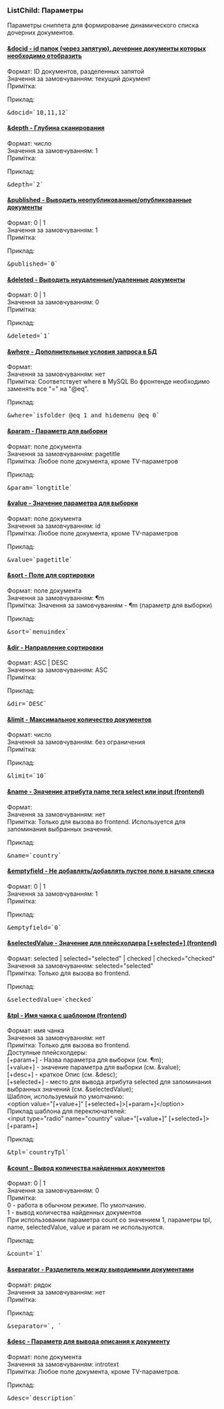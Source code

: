 
<meta http-equiv="Content-Type" content="text/html; charset=utf-8">
<h3>ListChild: Параметры </h3> 
Параметры cниппетa для формирование динамического списка дочерних документов.	
<br>
<div class="panel-group accordion">
<div class="panel panel-default">
<div class="panel-heading">
<h4 class="panel-title"><a id="798"></a><a class="accordion-toggle collapsed" data-toggle="collapse" data-parent="#accordion" href="#collapse798"><span class="text-bold">&docid</span> - id папок (через запятую), дочерние документы которых необходимо отобразить</a></h4>
</div>
<div id="collapse798" class="panel-collapse collapse">
<div class="panel-body">
<span class="text-bold">Формат:</span> ID документов, разделенных запятой<br>
<span class="text-bold">Значення за замовчуванням:</span> текущий документ<br>
<span class="text-bold">Примітка:</span> <br>
<p><span class="text-bold">Приклад:</span></p>
<pre class="brush: html;">&docid=`10,11,12`</pre>
</div>
</div>
</div>

<div class="panel panel-default">
<div class="panel-heading">
<h4 class="panel-title"><a id="799"></a><a class="accordion-toggle collapsed" data-toggle="collapse" data-parent="#accordion" href="#collapse799"><span class="text-bold">&depth</span> - Глубина сканирования</a></h4>
</div>
<div id="collapse799" class="panel-collapse collapse">
<div class="panel-body">
<span class="text-bold">Формат:</span> число<br>
<span class="text-bold">Значення за замовчуванням:</span> 1<br>
<span class="text-bold">Примітка:</span> <br>
<p><span class="text-bold">Приклад:</span></p>
<pre class="brush: html;">&depth=`2`</pre>
</div>
</div>
</div>

<div class="panel panel-default">
<div class="panel-heading">
<h4 class="panel-title"><a id="800"></a><a class="accordion-toggle collapsed" data-toggle="collapse" data-parent="#accordion" href="#collapse800"><span class="text-bold">&published</span> - Выводить неопубликованные/опубликованные документы</a></h4>
</div>
<div id="collapse800" class="panel-collapse collapse">
<div class="panel-body">
<span class="text-bold">Формат:</span> 0 | 1<br>
<span class="text-bold">Значення за замовчуванням:</span> 1<br>
<span class="text-bold">Примітка:</span> <br>
<p><span class="text-bold">Приклад:</span></p>
<pre class="brush: html;">&published=`0`</pre>
</div>
</div>
</div>

<div class="panel panel-default">
<div class="panel-heading">
<h4 class="panel-title"><a id="801"></a><a class="accordion-toggle collapsed" data-toggle="collapse" data-parent="#accordion" href="#collapse801"><span class="text-bold">&deleted</span> - Выводить неудаленные/удаленные документы</a></h4>
</div>
<div id="collapse801" class="panel-collapse collapse">
<div class="panel-body">
<span class="text-bold">Формат:</span> 0 | 1<br>
<span class="text-bold">Значення за замовчуванням:</span> 0<br>
<span class="text-bold">Примітка:</span> <br>
<p><span class="text-bold">Приклад:</span></p>
<pre class="brush: html;">&deleted=`1`</pre>
</div>
</div>
</div>

<div class="panel panel-default">
<div class="panel-heading">
<h4 class="panel-title"><a id="802"></a><a class="accordion-toggle collapsed" data-toggle="collapse" data-parent="#accordion" href="#collapse802"><span class="text-bold">&where</span> - Дополнительные условия запроса в БД</a></h4>
</div>
<div id="collapse802" class="panel-collapse collapse">
<div class="panel-body">
<span class="text-bold">Формат:</span> <br>
<span class="text-bold">Значення за замовчуванням:</span> нет<br>
<span class="text-bold">Примітка:</span> Соответствует where в MySQL <span class="alert alert-error">Во фронтенде необходимо заменять все "=" на "@eq".</span><br>
<p><span class="text-bold">Приклад:</span></p>
<pre class="brush: html;">&where=`isfolder @eq 1 and hidemenu @eq 0`</pre>
</div>
</div>
</div>

<div class="panel panel-default">
<div class="panel-heading">
<h4 class="panel-title"><a id="803"></a><a class="accordion-toggle collapsed" data-toggle="collapse" data-parent="#accordion" href="#collapse803"><span class="text-bold">&amp;param</span> - Параметр для выборки</a></h4>
</div>
<div id="collapse803" class="panel-collapse collapse">
<div class="panel-body">
<span class="text-bold">Формат:</span> поле документа<br>
<span class="text-bold">Значення за замовчуванням:</span> pagetitle<br>
<span class="text-bold">Примітка:</span> Любое поле документа, кроме TV-параметров<br>
<p><span class="text-bold">Приклад:</span></p>
<pre class="brush: html;">&amp;param=`longtitle`</pre>
</div>
</div>
</div>

<div class="panel panel-default">
<div class="panel-heading">
<h4 class="panel-title"><a id="804"></a><a class="accordion-toggle collapsed" data-toggle="collapse" data-parent="#accordion" href="#collapse804"><span class="text-bold">&value</span> - Значение параметра для выборки</a></h4>
</div>
<div id="collapse804" class="panel-collapse collapse">
<div class="panel-body">
<span class="text-bold">Формат:</span> поле документа<br>
<span class="text-bold">Значення за замовчуванням:</span> id<br>
<span class="text-bold">Примітка:</span> Любое поле документа, кроме TV-параметров<br>
<p><span class="text-bold">Приклад:</span></p>
<pre class="brush: html;">&value=`pagetitle`</pre>
</div>
</div>
</div>

<div class="panel panel-default">
<div class="panel-heading">
<h4 class="panel-title"><a id="805"></a><a class="accordion-toggle collapsed" data-toggle="collapse" data-parent="#accordion" href="#collapse805"><span class="text-bold">&sort</span> - Поле для сортировки</a></h4>
</div>
<div id="collapse805" class="panel-collapse collapse">
<div class="panel-body">
<span class="text-bold">Формат:</span> поле документа<br>
<span class="text-bold">Значення за замовчуванням:</span> &param<br>
<span class="text-bold">Примітка:</span> Значення за замовчуванням - &param (параметр для выборки)<br>
<p><span class="text-bold">Приклад:</span></p>
<pre class="brush: html;">&sort=`menuindex`</pre>
</div>
</div>
</div>

<div class="panel panel-default">
<div class="panel-heading">
<h4 class="panel-title"><a id="806"></a><a class="accordion-toggle collapsed" data-toggle="collapse" data-parent="#accordion" href="#collapse806"><span class="text-bold">&dir</span> - Направление сортировки</a></h4>
</div>
<div id="collapse806" class="panel-collapse collapse">
<div class="panel-body">
<span class="text-bold">Формат:</span> ASC | DESC<br>
<span class="text-bold">Значення за замовчуванням:</span> ASC<br>
<span class="text-bold">Примітка:</span> <br>
<p><span class="text-bold">Приклад:</span></p>
<pre class="brush: html;">&dir=`DESC`</pre>
</div>
</div>
</div>

<div class="panel panel-default">
<div class="panel-heading">
<h4 class="panel-title"><a id="807"></a><a class="accordion-toggle collapsed" data-toggle="collapse" data-parent="#accordion" href="#collapse807"><span class="text-bold">&limit</span> - Максимальное количество документов</a></h4>
</div>
<div id="collapse807" class="panel-collapse collapse">
<div class="panel-body">
<span class="text-bold">Формат:</span> число<br>
<span class="text-bold">Значення за замовчуванням:</span> без ограничения<br>
<span class="text-bold">Примітка:</span> <br>
<p><span class="text-bold">Приклад:</span></p>
<pre class="brush: html;">&limit=`10`</pre>
</div>
</div>
</div>

<div class="panel panel-default">
<div class="panel-heading">
<h4 class="panel-title"><a id="808"></a><a class="accordion-toggle collapsed" data-toggle="collapse" data-parent="#accordion" href="#collapse808"><span class="text-bold">&name</span> - Значение атрибута name тега select или input (frontend)</a></h4>
</div>
<div id="collapse808" class="panel-collapse collapse">
<div class="panel-body">
<span class="text-bold">Формат:</span> <br>
<span class="text-bold">Значення за замовчуванням:</span> нет<br>
<span class="text-bold">Примітка:</span> Только для вызова во frontend. Используется для запоминания выбранных значений.<br>
<p><span class="text-bold">Приклад:</span></p>
<pre class="brush: html;">&name=`country`</pre>
</div>
</div>
</div>

<div class="panel panel-default">
<div class="panel-heading">
<h4 class="panel-title"><a id="810"></a><a class="accordion-toggle collapsed" data-toggle="collapse" data-parent="#accordion" href="#collapse810"><span class="text-bold">&emptyfield</span> - Не добавлять/добавлять пустое поле в начале списка</a></h4>
</div>
<div id="collapse810" class="panel-collapse collapse">
<div class="panel-body">
<span class="text-bold">Формат:</span> 0 | 1<br>
<span class="text-bold">Значення за замовчуванням:</span> 1<br>
<span class="text-bold">Примітка:</span> <br>
<p><span class="text-bold">Приклад:</span></p>
<pre class="brush: html;">&emptyfield=`0`</pre>
</div>
</div>
</div>

<div class="panel panel-default">
<div class="panel-heading">
<h4 class="panel-title"><a id="811"></a><a class="accordion-toggle collapsed" data-toggle="collapse" data-parent="#accordion" href="#collapse811"><span class="text-bold">&selectedValue</span> - Значение для плейсхолдера [+selected+] (frontend)</a></h4>
</div>
<div id="collapse811" class="panel-collapse collapse">
<div class="panel-body">
<span class="text-bold">Формат:</span> selected | selected="selected" | checked | checked="checked"<br>
<span class="text-bold">Значення за замовчуванням:</span> selected="selected"<br>
<span class="text-bold">Примітка:</span> Только для вызова во frontend.<br>
<p><span class="text-bold">Приклад:</span></p>
<pre class="brush: html;">&selectedValue=`checked`</pre>
</div>
</div>
</div>

<div class="panel panel-default">
<div class="panel-heading">
<h4 class="panel-title"><a id="812"></a><a class="accordion-toggle collapsed" data-toggle="collapse" data-parent="#accordion" href="#collapse812"><span class="text-bold">&tpl</span> - Имя чанка с шаблоном (frontend)</a></h4>
</div>
<div id="collapse812" class="panel-collapse collapse">
<div class="panel-body">
<span class="text-bold">Формат:</span> имя чанка<br>
<span class="text-bold">Значення за замовчуванням:</span> нет<br>
<span class="text-bold">Примітка:</span> Только для вызова во frontend.
<br>Доступные плейсхолдеры: 
<br>[+param+] - Назва параметра для выборки (см. &param);
<br>[+value+] - значение параметра для выборки (см. &value);
<br>[+desc+] - краткое Опис (см. &desc);
<br>[+selected+] - место для вывода атрибута selected для запоминания выбранных значений (см. &selectedValue);
<br>Шаблон, используемый по умолчанию:
<br>&lt;option value="[+value+]" [+selected+]&gt;[+param+]&lt;/option&gt;
<br>Приклад шаблона для переключателей:
<br>&lt;input type="radio" name="country" value="[+value+]" [+selected+]&gt; [+param+]<br>
<p><span class="text-bold">Приклад:</span></p>
<pre class="brush: html;">&tpl=`countryTpl`</pre>
</div>
</div>
</div>

<div class="panel panel-default">
<div class="panel-heading">
<h4 class="panel-title"><a id="814"></a><a class="accordion-toggle collapsed" data-toggle="collapse" data-parent="#accordion" href="#collapse814"><span class="text-bold">&count</span> - Вывод количества найденных документов</a></h4>
</div>
<div id="collapse814" class="panel-collapse collapse">
<div class="panel-body">
<span class="text-bold">Формат:</span> 0 | 1<br>
<span class="text-bold">Значення за замовчуванням:</span> 0<br>
<span class="text-bold">Примітка:</span> <br>0 - работа в обычном режиме. По умолчанию.
<br>1 - вывод количества найденных документов
<br>При использовании параметра count со значением 1, параметры tpl, name, selectedValue, value и param не используются.<br>
<p><span class="text-bold">Приклад:</span></p>
<pre class="brush: html;">&count=`1`</pre>
</div>
</div>
</div>

<div class="panel panel-default">
<div class="panel-heading">
<h4 class="panel-title"><a id="815"></a><a class="accordion-toggle collapsed" data-toggle="collapse" data-parent="#accordion" href="#collapse815"><span class="text-bold">&separator</span> - Разделитель между выводимыми документами</a></h4>
</div>
<div id="collapse815" class="panel-collapse collapse">
<div class="panel-body">
<span class="text-bold">Формат:</span> рядок<br>
<span class="text-bold">Значення за замовчуванням:</span> нет<br>
<span class="text-bold">Примітка:</span> <br>
<p><span class="text-bold">Приклад:</span></p>
<pre class="brush: html;">&separator=`, `</pre>
</div>
</div>
</div>

<div class="panel panel-default">
<div class="panel-heading">
<h4 class="panel-title"><a id="816"></a><a class="accordion-toggle collapsed" data-toggle="collapse" data-parent="#accordion" href="#collapse816"><span class="text-bold">&desc</span> - Параметр для вывода описания к документу</a></h4>
</div>
<div id="collapse816" class="panel-collapse collapse">
<div class="panel-body">
<span class="text-bold">Формат:</span> поле документа<br>
<span class="text-bold">Значення за замовчуванням:</span> introtext<br>
<span class="text-bold">Примітка:</span> Любое поле документа, кроме TV-параметров.<br>
<p><span class="text-bold">Приклад:</span></p>
<pre class="brush: html;">&desc=`description`</pre>
</div>
</div>
</div>
</div>